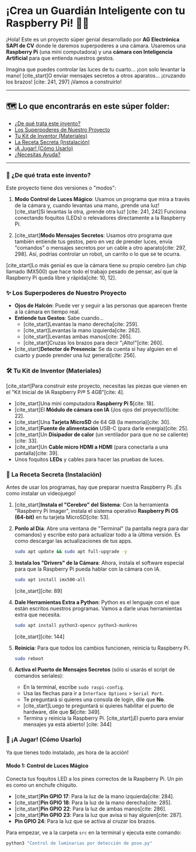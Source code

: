 # ¡Crea un Guardián Inteligente con tu Raspberry Pi! 👋🤖

¡Hola! Este es un proyecto súper genial desarrollado por **AG Electrónica SAPI de CV** donde le daremos superpoderes a una cámara. Usaremos una **Raspberry Pi** (una mini computadora) y una **cámara con Inteligencia Artificial** para que entienda nuestros gestos.

Imagina que puedes controlar las luces de tu cuarto... ¡con solo levantar la mano! [cite_start]O enviar mensajes secretos a otros aparatos... ¡cruzando los brazos! [cite: 241, 297] ¡Vamos a construirlo!

---

## 🗺️ **Lo que encontrarás en este súper folder:**

* [¿De qué trata este invento?](#-de-qué-trata-este-invento)
* [Los Superpoderes de Nuestro Proyecto](#-los-superpoderes-de-nuestro-proyecto)
* [Tu Kit de Inventor (Materiales)](#-tu-kit-de-inventor-materiales)
* [La Receta Secreta (Instalación)](#-la-receta-secreta-instalación)
* [¡A Jugar! (Cómo Usarlo)](#-a-jugar-cómo-usarlo)
* [¿Necesitas Ayuda?](#-necesitas-ayuda)

---

### **🤔 ¿De qué trata este invento?**

Este proyecto tiene dos versiones o "modos":

1.  **Modo Control de Luces Mágico**: Usamos un programa que mira a través de la cámara y, cuando levantas una mano, ¡prende una luz! [cite_start]Si levantas la otra, ¡prende otra luz! [cite: 241, 242] Funciona conectando foquitos (LEDs) o relevadores directamente a la Raspberry Pi.

2.  [cite_start]**Modo Mensajes Secretos**: Usamos otro programa que también entiende tus gestos, pero en vez de prender luces, envía "comandos" o mensajes secretos por un cable a otro aparato[cite: 297, 298]. Así, podrías controlar un robot, un carrito o lo que se te ocurra.

[cite_start]Lo más genial es que la cámara tiene su propio cerebro (un chip llamado IMX500) que hace todo el trabajo pesado de pensar, así que la Raspberry Pi queda libre y rápida[cite: 10, 12].

### **✨ Los Superpoderes de Nuestro Proyecto**

* **Ojos de Halcón**: Puede ver y seguir a las personas que aparecen frente a la cámara en tiempo real.
* **Entiende tus Gestos**: Sabe cuando...
    * [cite_start]Levantas la mano derecha[cite: 259].
    * [cite_start]Levantas la mano izquierda[cite: 262].
    * [cite_start]Levantas ambas manos[cite: 265].
    * [cite_start]Cruzas los brazos para decir "¡Alto!"[cite: 260].
* [cite_start]**Detector de Presencia**: Se da cuenta si hay alguien en el cuarto y puede prender una luz general[cite: 256].

### **🛠️ Tu Kit de Inventor (Materiales)**

[cite_start]Para construir este proyecto, necesitas las piezas que vienen en el "Kit Inicial de IA Raspberry Pi® 5 4GB"[cite: 4].
* [cite_start]Una mini computadora **Raspberry Pi 5**[cite: 18].
* [cite_start]El **Módulo de cámara con IA** (¡los ojos del proyecto!)[cite: 22].
* [cite_start]Una **Tarjeta MicroSD** de 64 GB (la memoria)[cite: 30].
* [cite_start]**Fuente de alimentación** USB-C (para darle energía)[cite: 25].
* [cite_start]Un **Disipador de calor** (un ventilador para que no se caliente)[cite: 33].
* [cite_start]Un **Cable micro HDMI a HDMI** (para conectarla a una pantalla)[cite: 39].
* Unos foquitos **LEDs** y cables para hacer las pruebas de luces.

### **🔧 La Receta Secreta (Instalación)**

Antes de usar los programas, hay que preparar nuestra Raspberry Pi. ¡Es como instalar un videojuego!

1.  [cite_start]**Instala el "Cerebro" del Sistema**: Con la herramienta "Raspberry Pi Imager", instala el sistema operativo **Raspberry Pi OS (64-bit)** en tu tarjeta MicroSD[cite: 53].

2.  **Ponlo al Día**: Abre una ventana de "Terminal" (la pantalla negra para dar comandos) y escribe esto para actualizar todo a la última versión. Es como descargar las actualizaciones de tus apps.
    ```bash
    sudo apt update && sudo apt full-upgrade -y
    ```
   

3.  **Instala los "Drivers" de la Cámara**: Ahora, instala el software especial para que la Raspberry Pi pueda hablar con la cámara con IA.
    ```bash
    sudo apt install imx500-all
    ```
    [cite_start][cite: 89]

4.  **Dale Herramientas Extra a Python**: Python es el lenguaje con el que están escritos nuestros programas. Vamos a darle unas herramientas extra que necesita.
    ```bash
    sudo apt install python3-opencv python3-munkres
    ```
    [cite_start][cite: 144]

5.  **Reinicia**: Para que todos los cambios funcionen, reinicia tu Raspberry Pi.
    ```bash
    sudo reboot
    ```
   

6.  **Activa el Puerto de Mensajes Secretos** (sólo si usarás el script de comandos seriales):
    * En la terminal, escribe `sudo raspi-config`.
    * Usa las flechas para ir a `Interface Options` > `Serial Port`.
    * Te preguntará si quieres una consola de login, dile que **No**.
    * [cite_start]Luego te preguntará si quieres habilitar el puerto de hardware, dile que **Sí**[cite: 349].
    * Termina y reinicia la Raspberry Pi. [cite_start]¡El puerto para enviar mensajes ya está abierto! [cite: 344]

### **🚀 ¡A Jugar! (Cómo Usarlo)**

Ya que tienes todo instalado, ¡es hora de la acción!

#### **Modo 1: Control de Luces Mágico**

Conecta tus foquitos LED a los pines correctos de la Raspberry Pi. Un pin es como un enchufe chiquito.

* [cite_start]**Pin GPIO 17**: Para la luz de la mano izquierda[cite: 284].
* [cite_start]**Pin GPIO 18**: Para la luz de la mano derecha[cite: 285].
* [cite_start]**Pin GPIO 22**: Para la luz de ambas manos[cite: 286].
* [cite_start]**Pin GPIO 23**: Para la luz que avisa si hay alguien[cite: 287].
* **Pin GPIO 24**: Para la luz que se activa al cruzar los brazos.

Para empezar, ve a la carpeta `src` en la terminal y ejecuta este comando:
```bash
python3 "Control de luminarias por detección de pose.py"
